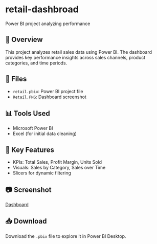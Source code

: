 # retail-dashbroad
Power BI project analyzing performance
## 📌 Overview
This project analyzes retail sales data using Power BI. The dashboard provides key performance insights across sales channels, product categories, and time periods.

## 📁 Files
- `retail.pbix`: Power BI project file
- `Retail.PNG`: Dashboard screenshot

## 📊 Tools Used
- Microsoft Power BI
- Excel (for initial data cleaning)

## 🔧 Key Features
- KPIs: Total Sales, Profit Margin, Units Sold
- Visuals: Sales by Category, Sales over Time
- Slicers for dynamic filtering

## 📷 Screenshot
[Dashboard](Retail.PNG)

## 📥 Download
Download the `.pbix` file to explore it in Power BI Desktop.
